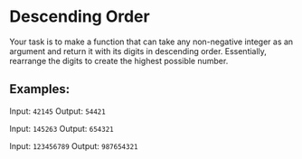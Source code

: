 # Descending Order

Your task is to make a function that can take any non-negative integer as an argument and return it with its digits in descending order. Essentially, rearrange the digits to create the highest possible number.

## Examples:

Input: `42145` Output: `54421`

Input: `145263` Output: `654321`

Input: `123456789` Output: `987654321`
